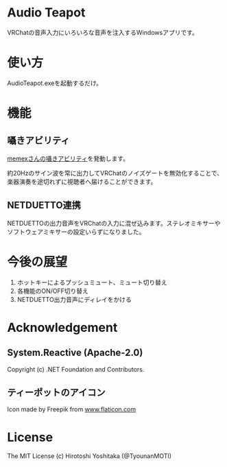 # Audio Teapot
VRChatの音声入力にいろいろな音声を注入するWindowsアプリです。

# 使い方
AudioTeapot.exeを起動するだけ。

# 機能
## 囁きアビリティ
[memexさんの囁きアビリティ](https://memex.booth.pm/items/1177208)を発動します。

約20Hzのサイン波を常に出力してVRChatのノイズゲートを無効化することで、楽器演奏を途切れずに視聴者へ届けることができます。

## NETDUETTO連携
NETDUETTOの出力音声をVRChatの入力に混ぜ込みます。ステレオミキサーやソフトウェアミキサーの設定いらずになりました。

# 今後の展望
1. ホットキーによるプッシュミュート、ミュート切り替え
2. 各機能のON/OFF切り替え
3. NETDUETTO出力音声にディレイをかける

# Acknowledgement
## System.Reactive (Apache-2.0)
Copyright (c) .NET Foundation and Contributors.

## ティーポットのアイコン
Icon made by Freepik from www.flaticon.com 

# License
The MIT License (c) Hirotoshi Yoshitaka (@TyounanMOTI)
